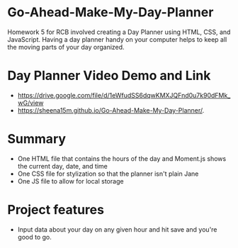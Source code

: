 # Go-Ahead-Make-My-Day-Planner
Homework 5 for RCB involved creating a Day Planner using HTML, CSS, and JavaScript. Having a day planner handy on your computer helps to keep all the moving parts of your day organized.

# Day Planner Video Demo and Link
* https://drive.google.com/file/d/1eWfudSS6dqwKMXJQFnd0u7k90dFMk_wG/view
*  https://sheena15m.github.io/Go-Ahead-Make-My-Day-Planner/.

# Summary
* One HTML file that contains the hours of the day and Moment.js shows the current day, date, and time 
* One CSS file for stylization so that the planner isn't plain Jane
* One JS file to allow for local storage 

# Project features
* Input data about your day on any given hour and hit save and you're good to go.
